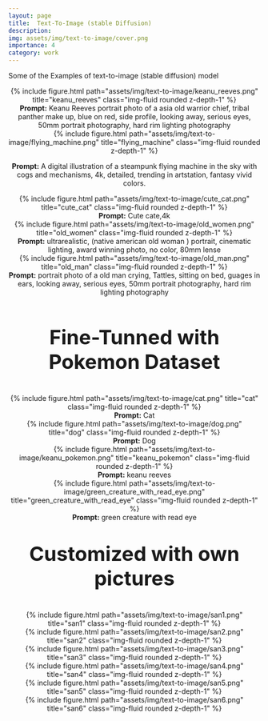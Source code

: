 ```yaml
---
layout: page
title:  Text-To-Image (stable Diffusion)
description:
img: assets/img/text-to-image/cover.png
importance: 4
category: work
---
```


Some of the Examples of text-to-image (stable diffusion) model<br>


<center>
<div class="col-sm mt-3 mt-md-0">
    {% include figure.html path="assets/img/text-to-image/keanu_reeves.png" title="keanu_reeves" class="img-fluid rounded z-depth-1" %}
</div>
<b>Prompt:</b> Keanu Reeves portrait photo of a asia old warrior chief, tribal panther make up, blue on red, side profile, looking away, serious eyes, 50mm portrait photography, hard rim lighting photography

<div class="col-sm mt-3 mt-md-0">
    {% include figure.html path="assets/img/text-to-image/flying_machine.png" title="flying_machine" class="img-fluid rounded z-depth-1" %}
</div>

<b>Prompt:</b> A digital illustration of a steampunk flying machine in the sky with cogs and mechanisms, 4k, detailed, trending in artstation, fantasy vivid colors.

<div class="col-sm mt-3 mt-md-0">
    {% include figure.html path="assets/img/text-to-image/cute_cat.png" title="cute_cat" class="img-fluid rounded z-depth-1" %}
</div>
<b>Prompt:</b> Cute cate,4k

<div class="col-sm mt-3 mt-md-0">
    {% include figure.html path="assets/img/text-to-image/old_women.png" title="old_women" class="img-fluid rounded z-depth-1" %}
</div>
<b>Prompt:</b> ultrarealistic, (native american old woman ) portrait, cinematic lighting, award winning photo, no color, 80mm lense

<div class="col-sm mt-3 mt-md-0">
    {% include figure.html path="assets/img/text-to-image/old_man.png" title="old_man" class="img-fluid rounded z-depth-1" %}
</div>
<b>Prompt:</b> portrait photo of a old man crying, Tattles, sitting on bed, guages in ears, looking away, serious eyes, 50mm portrait photography, hard rim lighting photography

<center>
<br>
<center>

<p style="font-size:40px"><b>Fine-Tunned with Pokemon Dataset</b></p>
<div class="col-sm mt-3 mt-md-0">
    {% include figure.html path="assets/img/text-to-image/cat.png" title="cat" class="img-fluid rounded z-depth-1" %}
</div>
<b>Prompt:</b> Cat


<div class="col-sm mt-3 mt-md-0">
    {% include figure.html path="assets/img/text-to-image/dog.png" title="dog" class="img-fluid rounded z-depth-1" %}
</div>
<b>Prompt:</b> Dog


<div class="col-sm mt-3 mt-md-0">
    {% include figure.html path="assets/img/text-to-image/keanu_pokemon.png" title="keanu_pokemon" class="img-fluid rounded z-depth-1" %}
</div>
<b>Prompt:</b> keanu reeves


<div class="col-sm mt-3 mt-md-0">
    {% include figure.html path="assets/img/text-to-image/green_creature_with_read_eye.png" title="green_creature_with_read_eye" class="img-fluid rounded z-depth-1" %}
</div>
<b>Prompt:</b> green creature with read eye
<center>

<center>
<p style="font-size:40px"><b>Customized with own pictures</b></p>
<div class="col-sm mt-3 mt-md-0">
    {% include figure.html path="assets/img/text-to-image/san1.png" title="san1" class="img-fluid rounded z-depth-1" %}
</div>


<div class="col-sm mt-3 mt-md-0">
    {% include figure.html path="assets/img/text-to-image/san2.png" title="san2" class="img-fluid rounded z-depth-1" %}
</div>

<div class="col-sm mt-3 mt-md-0">
    {% include figure.html path="assets/img/text-to-image/san3.png" title="san3" class="img-fluid rounded z-depth-1" %}
</div>

<div class="col-sm mt-3 mt-md-0">
    {% include figure.html path="assets/img/text-to-image/san4.png" title="san4" class="img-fluid rounded z-depth-1" %}
</div>

<div class="col-sm mt-3 mt-md-0">
    {% include figure.html path="assets/img/text-to-image/san5.png" title="san5" class="img-fluid rounded z-depth-1" %}
</div>
<div class="col-sm mt-3 mt-md-0">
    {% include figure.html path="assets/img/text-to-image/san6.png" title="san6" class="img-fluid rounded z-depth-1" %}
</div>
</center>
